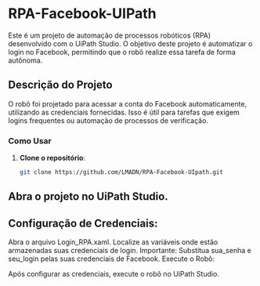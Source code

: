 # RPA-Facebook-UIPath

Este é um projeto de automação de processos robóticos (RPA) desenvolvido com o UiPath Studio. O objetivo deste projeto é automatizar o login no Facebook, permitindo que o robô realize essa tarefa de forma autônoma.

## Descrição do Projeto

O robô foi projetado para acessar a conta do Facebook automaticamente, utilizando as credenciais fornecidas. Isso é útil para tarefas que exigem logins frequentes ou automação de processos de verificação.

### Como Usar

1. **Clone o repositório**:
   ```bash
   git clone https://github.com/LMADN/RPA-Facebook-UIpath.git
## Abra o projeto no UiPath Studio.

## Configuração de Credenciais:

Abra o arquivo Login_RPA.xaml.
Localize as variáveis onde estão armazenadas suas credenciais de login.
Importante: Substitua sua_senha e seu_login pelas suas credenciais de Facebook.
Execute o Robô:

Após configurar as credenciais, execute o robô no UiPath Studio.
